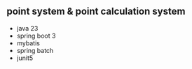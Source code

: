 point system & point calculation system
---
- java 23
- spring boot 3
- mybatis
- spring batch
- junit5
